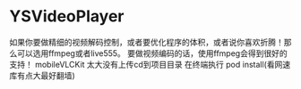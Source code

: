 # YSVideoPlayer
如果你要做精细的视频解码控制，或者要优化程序的体积，或者说你喜欢折腾！那么可以选用ffmpeg或者live555。
要做视频编码的话，使用ffmpeg会得到很好的支持！
mobileVLCKit 太大没有上传cd到项目目录 在终端执行 pod install(看网速库有点大最好翻墙)

